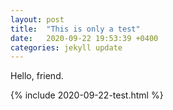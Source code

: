 ```yaml
---
layout: post
title:  "This is only a test"
date:   2020-09-22 19:53:39 +0400
categories: jekyll update
---
```


Hello, friend.

{% include 2020-09-22-test.html %}

